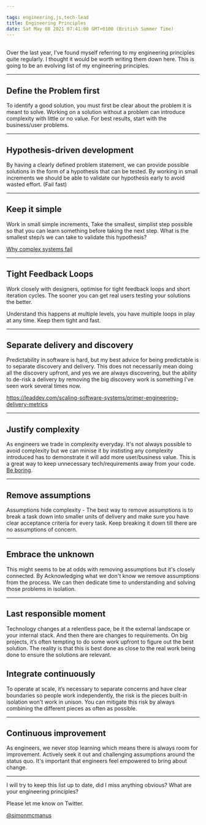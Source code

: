 ```yaml
---

tags: engineering,js,tech-lead
title: Engineering Principles
date: Sat May 08 2021 07:41:00 GMT+0100 (British Summer Time)
---
```

   
Over the last year, I've found myself referring to my engineering principles quite regularly. I thought it would be worth writing them down here.  This is going to be an evolving list of my engineering principles. 

*****
## Define the Problem first 

To identify a good solution, you must first be clear about the problem it is meant to solve. 
Working on a solution without a problem can introduce complexity with little or no value.
For best results, start with the business/user problems. 

*****

## Hypothesis-driven development 

By having a clearly defined problem statement, we can provide possible solutions in the form of a hypothesis that can be tested. By working in small increments we should be able to validate our hypothesis early to avoid wasted effort. (Fail fast)

*****
## Keep it simple 

Work in small simple increments, Take the smallest, simplist step possible so that you can learn something before taking the next step. What is the smallest step/s we can take to validate this hypothesis?

[Why complex systems fail](https://how.complexsystems.fail)

*****

## Tight Feedback Loops

Work closely with designers, optimise for tight feedback loops and short iteration cycles. The sooner you can get real users testing your solutions the better. 

Understand this happens at multiple levels,  you have multiple loops in play at any time.  Keep them tight and fast.


*****

## Separate delivery and discovery 

Predictability in software is hard, but my best advice for being predictable is to separate discovery and delivery.
This does not necessarily mean doing all the discovery upfront, and yes we are always discovering, but the ability to de-risk a delivery by removing the big discovery work is something I've seen work several times now. 

https://leaddev.com/scaling-software-systems/primer-engineering-delivery-metrics


*****
## Justify complexity 

As engineers we trade in complexity everyday. It's not always possible to avoid complexity but we can minise it by instisting any complexity introduced has to demonstrate it will add more user/business value. This is a great way to keep unnecessary tech/requirements away from your code. [Be boring](https://adamsilver.io/blog/the-boring-front-end-developer/). 

*****

## Remove assumptions 

Assumptions hide complexity - The best way to remove assumptions is to break a task down into smaller units of delivery and make sure you have clear acceptance criteria for every task. Keep breaking it down till there are no assumptions of concern. 

*****
## Embrace the unknown 

This might seems to be at odds with removing assumptions but it's closely connected. By Acknowledging what we don't know we remove assumptions from the process. We can then dedicate time to understanding and solving those problems in isolation.

*****
## Last responsible moment

Technology changes at a relentless pace,  be it the external landscape or your internal stack. And then there are changes to requirements.   On big projects, it’s often tempting to do some work upfront to figure out the best solution.  The reality is that this is best done as close to the real work being done to ensure the solutions are relevant.



## Integrate continuously 

To operate at scale, it’s necessary to separate concerns and have clear boundaries so people work independently, the risk is the pieces built-in isolation won't work in unison.  You can mitigate this risk by always combining the different pieces as often as possible.

*****

## Continuous improvement   

As engineers, we never stop learning which means there is always room for improvement.  Actively seek it out and challenging assumptions around the status quo. It's important that engineers feel empowered to bring about change. 

*****

I will try to keep this list up to date, did I miss anything obvious? What are your engineering principles?

Please let me know on Twitter.

[@simonmcmanus](https://twitter.com/simonmcmanus)

